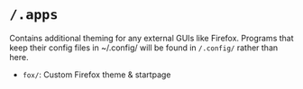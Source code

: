 # `/.apps`

Contains additional theming for any external GUIs like Firefox. Programs that keep their config files in ~/.config/ will be found in `/.config/` rather than here.

- `fox/`: Custom Firefox theme & startpage